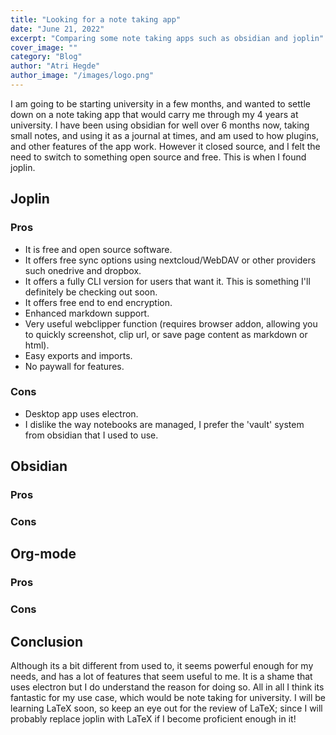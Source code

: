 ```yaml
---
title: "Looking for a note taking app"
date: "June 21, 2022"
excerpt: "Comparing some note taking apps such as obsidian and joplin"
cover_image: ""
category: "Blog"
author: "Atri Hegde"
author_image: "/images/logo.png"
---
```

I am going to be starting university in a few months, and wanted to settle down on a note 
taking app that would carry me through my 4 years at university. I have been using obsidian for well
over 6 months now, taking small notes, and using it as a journal at times, and am used to how plugins,
and other features of the app work. However it closed source, and I felt the need to switch to something open
source and free. This is when I found joplin.

## Joplin

### Pros

- It is free and open source software.
- It offers free sync options using nextcloud/WebDAV or other providers such onedrive and dropbox.
- It offers a fully CLI version for users that want it. This is something I'll definitely be checking out soon.
- It offers free end to end encryption.
- Enhanced markdown support.
- Very useful webclipper function (requires browser addon, allowing you to quickly screenshot, clip url, or save page content as markdown or html).
- Easy exports and imports.
- No paywall for features.

### Cons

- Desktop app uses electron.
- I dislike the way notebooks are managed, I prefer the 'vault' system from obsidian that I used to use.

## Obsidian

### Pros

### Cons

## Org-mode

### Pros

### Cons

## Conclusion

Although its a bit different from used to, it seems powerful enough for my needs, and has a lot of features that seem useful to me. It is a shame that
uses electron but I do understand the reason for doing so. All in all I think its fantastic for my use case, which would be note taking for university.
I will be learning LaTeX soon, so keep an eye out for the review of LaTeX; since I will probably replace joplin with LaTeX if I become proficient enough in it!

